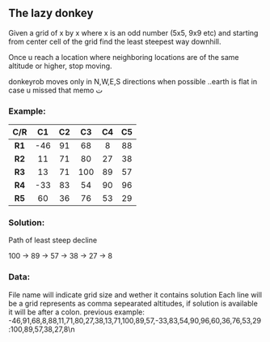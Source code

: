 ## The lazy donkey

Given a grid of x by x where x is an odd number (5x5, 9x9 etc)
and starting from center cell of the grid find the least steepest way downhill.

Once u reach a location where neighboring locations are of the same altitude or higher, stop moving.

donkeyrob moves only in N,W,E,S directions when possible ..earth is flat in case u missed that memo ت

### Example:
|C/R| __C1__ | __C2__ | __C3__| __C4__ | __C5__ |
|:--:|:----: |:----:|:----:|:----:|:----:|
|__R1__|-46 | 91 | 68 | 8 | 88  |
|__R2__| 11 | 71 | 80 | 27 | 38  |
|__R3__|13 | 71 | 100 | 89 | 57  |
|__R4__| -33 | 83 | 54 | 90 | 96 |
|__R5__| 60 | 36 | 76 | 53 | 29|

### Solution:
Path of least steep decline

100 -> 89 -> 57 -> 38 -> 27 ->  8

### Data:
File name will indicate grid size and wether it contains solution
Each line will be a grid represents as comma sepearated altitudes, if solution is available it will be after a colon.
previous example:
-46,91,68,8,88,11,71,80,27,38,13,71,100,89,57,-33,83,54,90,96,60,36,76,53,29:100,89,57,38,27,8\n

